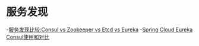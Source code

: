 服务发现
====
-[服务发现比较:Consul vs Zookeeper vs Etcd vs Eureka](https://luyiisme.github.io/2017/04/22/spring-cloud-service-discovery-products/)
-[Spring Cloud Eureka Consul使用和对比](https://blog.csdn.net/ZYC88888/article/details/81453647)